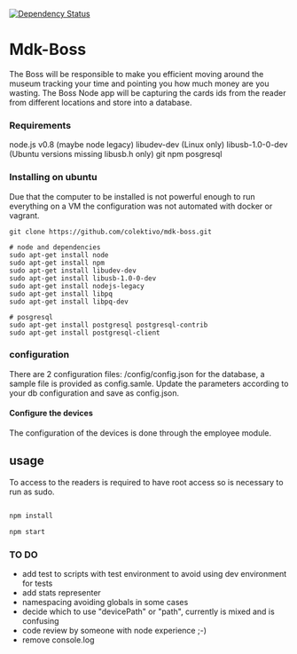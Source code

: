 [![Dependency Status](http://david-dm.org/colektivo/mdk-boss.svg)](http://david-dm.org/colektivo/mdk-boss)

# Mdk-Boss

The Boss will be responsible to make you efficient moving around the museum tracking your time and pointing you how much money are you wasting.
The Boss Node app will be capturing the cards ids from the reader from different locations and store into a database.

### Requirements

node.js v0.8 (maybe node legacy)
libudev-dev (Linux only)
libusb-1.0-0-dev (Ubuntu versions missing libusb.h only)
git
npm
posgresql

### Installing on ubuntu

Due that the computer to be installed is not powerful enough to run everything on a VM the configuration was not automated with docker or vagrant.

```
git clone https://github.com/colektivo/mdk-boss.git

# node and dependencies
sudo apt-get install node
sudo apt-get install npm
sudo apt-get install libudev-dev
sudo apt-get install libusb-1.0-0-dev
sudo apt-get install nodejs-legacy
sudo apt-get install libpq
sudo apt-get install libpq-dev

# posgresql
sudo apt-get install postgresql postgresql-contrib
sudo apt-get install postgresql-client

```

### configuration

There are 2 configuration files: /config/config.json for the database, a sample file is provided as config.samle. Update the parameters according to your db configuration and save as config.json.

#### Configure the devices

The configuration of the devices is done through the employee module.

## usage

To access to the readers is required to have root access so is necessary to run as sudo.

```bash

npm install

npm start

```

### TO DO

* add test to scripts with test environment to avoid using dev environment for tests
* add stats representer
* namespacing avoiding globals in some cases
* decide which to use "devicePath" or "path", currently is mixed and is confusing
* code review by someone with node experience ;-)
* remove console.log
